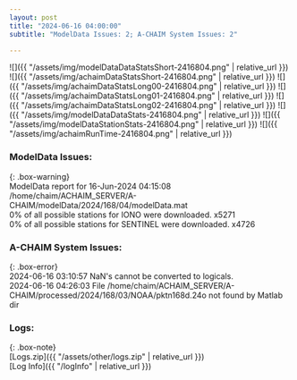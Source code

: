 ```yaml
---
layout: post
title: "2024-06-16 04:00:00"
subtitle: "ModelData Issues: 2; A-CHAIM System Issues: 2"

---
```


![]({{ "/assets/img/modelDataDataStatsShort-2416804.png" | relative_url }})
![]({{ "/assets/img/achaimDataStatsShort-2416804.png" | relative_url }})
![]({{ "/assets/img/achaimDataStatsLong00-2416804.png" | relative_url }})
![]({{ "/assets/img/achaimDataStatsLong01-2416804.png" | relative_url }})
![]({{ "/assets/img/achaimDataStatsLong02-2416804.png" | relative_url }})
![]({{ "/assets/img/modelDataDataStats-2416804.png" | relative_url }})
![]({{ "/assets/img/modelDataStationStats-2416804.png" | relative_url }})
![]({{ "/assets/img/achaimRunTime-2416804.png" | relative_url }})


### ModelData Issues:  
  
{: .box-warning}  
 ModelData report for 16-Jun-2024 04:15:08   
 /home/chaim/ACHAIM_SERVER/A-CHAIM/modelData/2024/168/04/modelData.mat   
 0% of all possible stations for IONO were downloaded. x5271   
 0% of all possible stations for SENTINEL were downloaded. x4726   
  
### A-CHAIM System Issues:  
  
{: .box-error}  
2024-06-16 03:10:57 NaN's cannot be converted to logicals.  
2024-06-16 04:26:03 File /home/chaim/ACHAIM_SERVER/A-CHAIM/processed/2024/168/03/NOAA/pktn168d.24o not found by Matlab dir  

### Logs:  
  
{: .box-note}  
[Logs.zip]({{ "/assets/other/logs.zip" | relative_url }})  
[Log Info]({{ "/logInfo" | relative_url }})  
